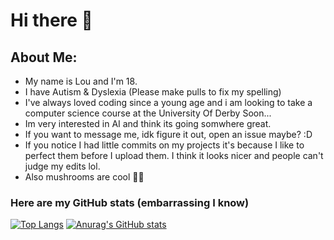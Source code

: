 # Hi there 👋
 ## About Me:
- My name is Lou and I'm 18.
- I have Autism & Dyslexia (Please make pulls to fix my spelling)
- I've always loved coding since a young age and i am looking to take a computer science course at the University Of Derby Soon...
- Im very interested in AI and think its going somwhere great. 
- If you want to message me, idk figure it out, open an issue maybe? :D
- If you notice I had little commits on my projects it's because I like to perfect them before I upload them. I think it looks nicer and people can't judge my edits lol.
- Also mushrooms are cool 🍄🍄

### Here are my GitHub stats (embarrassing I know)

[![Top Langs](https://github-readme-stats.vercel.app/api/top-langs/?username=LouCodingStuff&langs_count=8)](https://github.com/anuraghazra/github-readme-stats)
[![Anurag's GitHub stats](https://github-readme-stats.vercel.app/api?username=LouCodingStuff)](https://github.com/anuraghazra/github-readme-stats)
